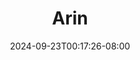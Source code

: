 --- 
title: "Arin"
description: "download  video bokep Arin telegram full vidio  "
date: 2024-09-23T00:17:26-08:00
file_code: "mfc5m5cm29k3"
draft: false
cover: "apk0moeewx1mayfz.jpg"
tags: ["Arin", "bokep-indo", "bokep-viral", "bokep-ig"]
length: 663
fld_id: "1482785"
foldername: "Arin super toge"
categories: ["Arin super toge"]
views: 0
---